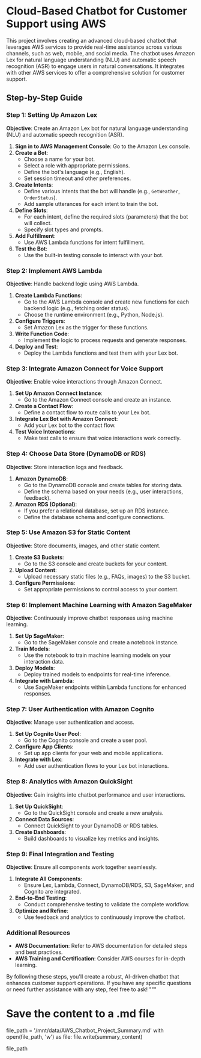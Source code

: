# Cloud-Based Chatbot for Customer Support using AWS

This project involves creating an advanced cloud-based chatbot that leverages AWS services to provide real-time assistance across various channels, such as web, mobile, and social media. The chatbot uses Amazon Lex for natural language understanding (NLU) and automatic speech recognition (ASR) to engage users in natural conversations. It integrates with other AWS services to offer a comprehensive solution for customer support.

## Step-by-Step Guide

### Step 1: Setting Up Amazon Lex

**Objective**: Create an Amazon Lex bot for natural language understanding (NLU) and automatic speech recognition (ASR).

1. **Sign in to AWS Management Console**: Go to the Amazon Lex console.
2. **Create a Bot**:
    - Choose a name for your bot.
    - Select a role with appropriate permissions.
    - Define the bot's language (e.g., English).
    - Set session timeout and other preferences.
3. **Create Intents**:
    - Define various intents that the bot will handle (e.g., `GetWeather`, `OrderStatus`).
    - Add sample utterances for each intent to train the bot.
4. **Define Slots**:
    - For each intent, define the required slots (parameters) that the bot will collect.
    - Specify slot types and prompts.
5. **Add Fulfillment**:
    - Use AWS Lambda functions for intent fulfillment.
6. **Test the Bot**:
    - Use the built-in testing console to interact with your bot.

### Step 2: Implement AWS Lambda

**Objective**: Handle backend logic using AWS Lambda.

1. **Create Lambda Functions**:
    - Go to the AWS Lambda console and create new functions for each backend logic (e.g., fetching order status).
    - Choose the runtime environment (e.g., Python, Node.js).
2. **Configure Triggers**:
    - Set Amazon Lex as the trigger for these functions.
3. **Write Function Code**:
    - Implement the logic to process requests and generate responses.
4. **Deploy and Test**:
    - Deploy the Lambda functions and test them with your Lex bot.

### Step 3: Integrate Amazon Connect for Voice Support

**Objective**: Enable voice interactions through Amazon Connect.

1. **Set Up Amazon Connect Instance**:
    - Go to the Amazon Connect console and create an instance.
2. **Create a Contact Flow**:
    - Define a contact flow to route calls to your Lex bot.
3. **Integrate Lex Bot with Amazon Connect**:
    - Add your Lex bot to the contact flow.
4. **Test Voice Interactions**:
    - Make test calls to ensure that voice interactions work correctly.

### Step 4: Choose Data Store (DynamoDB or RDS)

**Objective**: Store interaction logs and feedback.

1. **Amazon DynamoDB**:
    - Go to the DynamoDB console and create tables for storing data.
    - Define the schema based on your needs (e.g., user interactions, feedback).
2. **Amazon RDS (Optional)**:
    - If you prefer a relational database, set up an RDS instance.
    - Define the database schema and configure connections.

### Step 5: Use Amazon S3 for Static Content

**Objective**: Store documents, images, and other static content.

1. **Create S3 Buckets**:
    - Go to the S3 console and create buckets for your content.
2. **Upload Content**:
    - Upload necessary static files (e.g., FAQs, images) to the S3 bucket.
3. **Configure Permissions**:
    - Set appropriate permissions to control access to your content.

### Step 6: Implement Machine Learning with Amazon SageMaker

**Objective**: Continuously improve chatbot responses using machine learning.

1. **Set Up SageMaker**:
    - Go to the SageMaker console and create a notebook instance.
2. **Train Models**:
    - Use the notebook to train machine learning models on your interaction data.
3. **Deploy Models**:
    - Deploy trained models to endpoints for real-time inference.
4. **Integrate with Lambda**:
    - Use SageMaker endpoints within Lambda functions for enhanced responses.

### Step 7: User Authentication with Amazon Cognito

**Objective**: Manage user authentication and access.

1. **Set Up Cognito User Pool**:
    - Go to the Cognito console and create a user pool.
2. **Configure App Clients**:
    - Set up app clients for your web and mobile applications.
3. **Integrate with Lex**:
    - Add user authentication flows to your Lex bot interactions.

### Step 8: Analytics with Amazon QuickSight

**Objective**: Gain insights into chatbot performance and user interactions.

1. **Set Up QuickSight**:
    - Go to the QuickSight console and create a new analysis.
2. **Connect Data Sources**:
    - Connect QuickSight to your DynamoDB or RDS tables.
3. **Create Dashboards**:
    - Build dashboards to visualize key metrics and insights.

### Step 9: Final Integration and Testing

**Objective**: Ensure all components work together seamlessly.

1. **Integrate All Components**:
    - Ensure Lex, Lambda, Connect, DynamoDB/RDS, S3, SageMaker, and Cognito are integrated.
2. **End-to-End Testing**:
    - Conduct comprehensive testing to validate the complete workflow.
3. **Optimize and Refine**:
    - Use feedback and analytics to continuously improve the chatbot.

### Additional Resources

- **AWS Documentation**: Refer to AWS documentation for detailed steps and best practices.
- **AWS Training and Certification**: Consider AWS courses for in-depth learning.

By following these steps, you'll create a robust, AI-driven chatbot that enhances customer support operations. If you have any specific questions or need further assistance with any step, feel free to ask!
"""

# Save the content to a .md file
file_path = '/mnt/data/AWS_Chatbot_Project_Summary.md'
with open(file_path, 'w') as file:
    file.write(summary_content)

file_path
